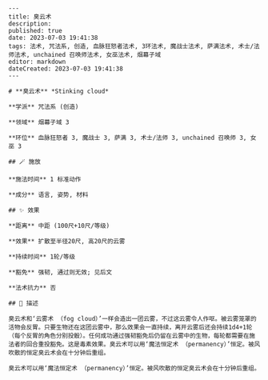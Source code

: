 
    ---
    title: 臭云术
    description: 
    published: true
    date: 2023-07-03 19:41:38
    tags: 法术, 咒法系, 创造, 血脉狂怒者法术, 3环法术, 魔战士法术, 萨满法术, 术士/法师法术, unchained 召唤师法术, 女巫法术, 烟幕子域
    editor: markdown
    dateCreated: 2023-07-03 19:41:38
    ---

    # **臭云术** *Stinking cloud*

    **学派** 咒法系 (创造) 

    **领域** 烟幕子域 3

    **环位** 血脉狂怒者 3, 魔战士 3, 萨满 3, 术士/法师 3, unchained 召唤师 3, 女巫 3

    ## 🪄 施放

    **施法时间** 1 标准动作

    **成分** 语言, 姿势, 材料

    ## ✨ 效果  

    **距离** 中距 (100尺+10尺/等级) 

    **效果** 扩散至半径20尺, 高20尺的云雾 

    **持续时间** 1轮/等级 

    **豁免** 强韧, 通过则无效; 见后文

    **法术抗力** 否

    ## 📖 描述

    臭云术和‘云雾术 （fog cloud）’一样会造出一团云雾，不过这云雾令人作呕。被云雾笼罩的活物会反胃。只要生物还在这团云雾中，那么效果会一直持续，离开云雾后还会持续1d4+1轮 （每个反胃的角色分别投骰）。任何成功通过强韧豁免后仍留在云雾中的生物，每轮都需要在施法者的回合重投豁免。这是毒素效果。臭云术可以用‘魔法恒定术 （permanency）’恒定。被风吹散的恒定臭云术会在十分钟后重组。

    臭云术可以用‘魔法恒定术 （permanency）’恒定。被风吹散的恒定臭云术会在十分钟后重组。
    